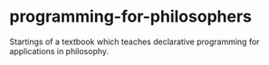 # programming-for-philosophers
Startings of a textbook which teaches declarative programming for applications in philosophy.
